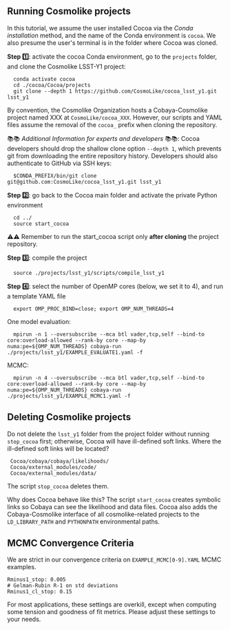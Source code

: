 ## Running Cosmolike projects <a name="running_cosmolike_projects"></a> 

In this tutorial, we assume the user installed Cocoa via the *Conda installation* method, and the name of the Conda environment is `cocoa`. We also presume the user's terminal is in the folder where Cocoa was cloned.

 **Step :one:**: activate the cocoa Conda environment, go to the `projects` folder, and clone the Cosmolike LSST-Y1 project:
    
      conda activate cocoa
      cd ./cocoa/Cocoa/projects
      git clone --depth 1 https://github.com/CosmoLike/cocoa_lsst_y1.git lsst_y1 

By convention, the Cosmolike Organization hosts a Cobaya-Cosmolike project named XXX at `CosmoLike/cocoa_XXX`. However, our scripts and YAML files assume the removal of the `cocoa_` prefix when cloning the repository.

📚📚 *Additional Information for experts and developers* 📚📚: Cocoa developers should drop the shallow clone option `--depth 1`, which prevents git from downloading the entire repository history. Developers should also authenticate to GitHub via SSH keys:

      $CONDA_PREFIX/bin/git clone git@github.com:CosmoLike/cocoa_lsst_y1.git lsst_y1
      
 **Step :two:**: go back to the Cocoa main folder and activate the private Python environment
    
      cd ../
      source start_cocoa
 
:warning::warning: Remember to run the start_cocoa script only **after cloning** the project repository. 

**Step :three:**: compile the project
 
      source ./projects/lsst_y1/scripts/compile_lsst_y1

**Step :four:**: select the number of OpenMP cores (below, we set it to 4), and run a template YAML file
    
      export OMP_PROC_BIND=close; export OMP_NUM_THREADS=4
      
One model evaluation:
      
      mpirun -n 1 --oversubscribe --mca btl vader,tcp,self --bind-to core:overload-allowed --rank-by core --map-by numa:pe=${OMP_NUM_THREADS} cobaya-run ./projects/lsst_y1/EXAMPLE_EVALUATE1.yaml -f
 
MCMC:

      mpirun -n 4 --oversubscribe --mca btl vader,tcp,self --bind-to core:overload-allowed --rank-by core --map-by numa:pe=${OMP_NUM_THREADS} cobaya-run ./projects/lsst_y1/EXAMPLE_MCMC1.yaml -f

## Deleting Cosmolike projects <a name="running_cosmolike_projects"></a>

Do not delete the `lsst_y1` folder from the project folder without running `stop_cocoa` first; otherwise, Cocoa will have ill-defined soft links. Where the ill-defined soft links will be located? 
     
     Cocoa/cobaya/cobaya/likelihoods/
     Cocoa/external_modules/code/
     Cocoa/external_modules/data/ 
    
The script `stop_cocoa` deletes them. 

Why does Cocoa behave like this? The script `start_cocoa` creates symbolic links so Cobaya can see the likelihood and data files. Cocoa also adds the Cobaya-Cosmolike interface of all cosmolike-related projects to the `LD_LIBRARY_PATH` and `PYTHONPATH` environmental paths.

## MCMC Convergence Criteria <a name="running_cosmolike_projects"></a>

  We are strict in our convergence criteria on `EXAMPLE_MCMC[0-9].YAML` MCMC examples.
  
    Rminus1_stop: 0.005
    # Gelman-Rubin R-1 on std deviations
    Rminus1_cl_stop: 0.15
    
For most applications, these settings are overkill, except when computing some tension and goodness of fit metrics. Please adjust these settings to your needs. 
